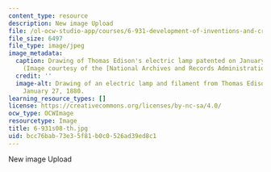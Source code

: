 ```yaml
---
content_type: resource
description: New image Upload
file: /ol-ocw-studio-app/courses/6-931-development-of-inventions-and-creative-ideas-spring-2008/bcc76bab73e35f81b0c0526ad39ed8c1_6-931s08-th.jpg
file_size: 6497
file_type: image/jpeg
image_metadata:
  caption: Drawing of Thomas Edison's electric lamp patented on January 27, 1880.
    (Image courtesy of the [National Archives and Records Administration](http://www.archives.gov/).)
  credit: ''
  image-alt: Drawing of an electric lamp and filament from Thomas Edison's U.S. patent,
    January 27, 1880.
learning_resource_types: []
license: https://creativecommons.org/licenses/by-nc-sa/4.0/
ocw_type: OCWImage
resourcetype: Image
title: 6-931s08-th.jpg
uid: bcc76bab-73e3-5f81-b0c0-526ad39ed8c1
---
```

New image Upload